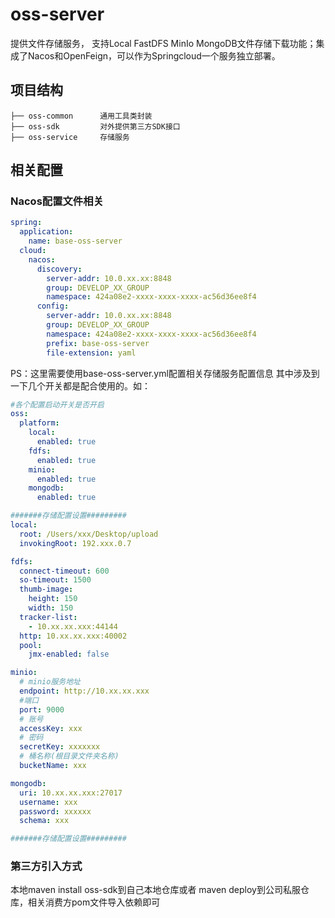 # oss-server

提供文件存储服务， 支持Local FastDFS MinIo MongoDB文件存储下载功能；集成了Nacos和OpenFeign，可以作为Springcloud一个服务独立部署。

## 项目结构

```java_holder_method_tree
├── oss-common      通用工具类封装
├── oss-sdk         对外提供第三方SDK接口
├── oss-service     存储服务
```

## 相关配置

### Nacos配置文件相关

```yaml
spring:
  application:
    name: base-oss-server
  cloud:
    nacos:
      discovery:
        server-addr: 10.0.xx.xx:8848
        group: DEVELOP_XX_GROUP
        namespace: 424a08e2-xxxx-xxxx-xxxx-ac56d36ee8f4
      config:
        server-addr: 10.0.xx.xx:8848
        group: DEVELOP_XX_GROUP
        namespace: 424a08e2-xxxx-xxxx-xxxx-ac56d36ee8f4
        prefix: base-oss-server
        file-extension: yaml
```

PS：这里需要使用base-oss-server.yml配置相关存储服务配置信息 其中涉及到一下几个开关都是配合使用的。如：

```yaml
#各个配置启动开关是否开启
oss:
  platform:
    local:
      enabled: true
    fdfs:
      enabled: true
    minio:
      enabled: true
    mongodb:
      enabled: true

#######存储配置设置#########
local:
  root: /Users/xxx/Desktop/upload
  invokingRoot: 192.xxx.0.7

fdfs:
  connect-timeout: 600
  so-timeout: 1500
  thumb-image:
    height: 150
    width: 150
  tracker-list:
    - 10.xx.xx.xxx:44144
  http: 10.xx.xx.xxx:40002
  pool:
    jmx-enabled: false

minio:
  # minio服务地址
  endpoint: http://10.xx.xx.xxx
  #端口
  port: 9000
  # 账号
  accessKey: xxx
  # 密码
  secretKey: xxxxxxx
  # 桶名称(根目录文件夹名称)
  bucketName: xxx

mongodb:
  uri: 10.xx.xx.xxx:27017
  username: xxx
  password: xxxxxx
  schema: xxx

#######存储配置设置#########
```

### 第三方引入方式

本地maven install oss-sdk到自己本地仓库或者 maven deploy到公司私服仓库，相关消费方pom文件导入依赖即可
